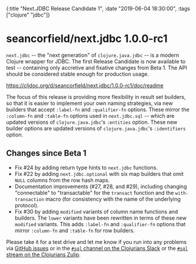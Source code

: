 {:title "Next.JDBC Release Candidate 1",
 :date "2019-06-04 18:30:00",
 :tags ["clojure" "jdbc"]}
# seancorfield/next.jdbc 1.0.0-rc1

`next.jdbc` -- the "next generation" of `clojure.java.jdbc` -- is a modern Clojure wrapper for JDBC. The first Release Candidate is now available to test -- containing only accretive and fixative changes from Beta 1. The API should be considered stable enough for production usage.

https://cljdoc.org/d/seancorfield/next.jdbc/1.0.0-rc1/doc/readme  

The focus of this release is providing more flexibility in result set builders, so that it is easier to implement your own naming strategies, via new builders that accept `:label-fn` and `:qualifier-fn` options. These mirror the `:column-fn` and `:table-fn` options used in `next.jdbc.sql` -- which are updated versions of `clojure.java.jdbc`'s `:entities` option. These new builder options are updated versions of `clojure.java.jdbc`'s `:identifiers` option.

## Changes since Beta 1

* Fix #24 by adding return type hints to `next.jdbc` functions.
* Fix #22 by adding `next.jdbc.optional` with six map builders that omit `NULL` columns from the row hash maps.
* Documentation improvements (#27, #28, and #29), including changing "connectable" to "transactable" for the `transact` function and the `with-transaction` macro (for consistency with the name of the underlying protocol).
* Fix #30 by adding `modified` variants of column name functions and builders. The `lower` variants have been rewritten in terms of these new `modified` variants. This adds `:label-fn` and `:qualifier-fn` options that mirror `:column-fn` and `:table-fn` for row builders.

Please take it for a test drive and let me know if you run into any problems via [GitHub issues](https://github.com/seancorfield/next-jdbc/issues) or in the [`#sql` channel on the Clojurians Slack](https://clojurians.slack.com/messages/C1Q164V29/details/) or the [`#sql` stream on the Clojurians Zulip](https://clojurians.zulipchat.com/#narrow/stream/152063-sql).

